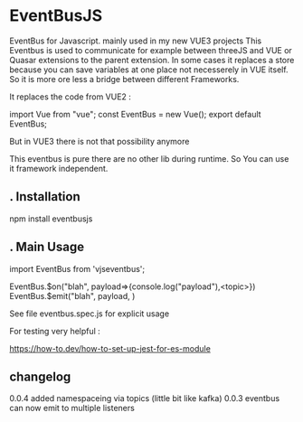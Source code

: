 #  EventBusJS
EventBus for Javascript. mainly used in my new VUE3 projects
This Eventbus is used to communicate for example between threeJS and VUE or Quasar extensions to the parent extension. In some cases it replaces a store because you can save variables at one place not necesserely in VUE itself. So it is more ore less a bridge between different Frameworks.



It replaces the code from VUE2 :

import Vue from "vue";
const EventBus = new Vue();
export default EventBus;

But in VUE3 there is not that possibility anymore

This eventbus is pure there are no other lib during runtime.
So You can use it framework independent.




## . Installation
npm install eventbusjs

## . Main Usage 
import EventBus from 'vjseventbus';

EventBus.$on("blah", payload=>{console.log("payload"),<topic>})
EventBus.$emit("blah", payload, <topic>)



See file eventbus.spec.js for explicit usage


For testing very helpful :

https://how-to.dev/how-to-set-up-jest-for-es-module

##  changelog

0.0.4  added namespaceing via topics (little bit like kafka)
0.0.3  eventbus can now emit to multiple listeners